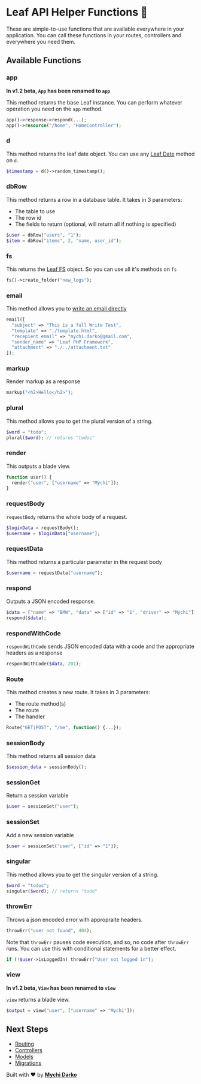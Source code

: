 # Leaf API Helper Functions 🏥

These are simple-to-use functions that are available everywhere in your application. You can call these functions in your routes, controllers and everywhere you need them.

## Available Functions

### app

**In v1.2 beta, `App` has been renamed to `app`**

This method returns the base Leaf instance. You can perform whatever operation you need on the `app` method.

```php
app()->response->respond(...);
app()->resource("/home", "HomeController");
```

### d

This method returns the leaf date object. You can use any [Leaf Date](leaf/v/2.1/core/date) method on `d`.

```php
$timestamp = d()->random_timestamp();
```

### dbRow

This method returns a row in a database table. It takes in 3 parameters:

- The table to use
- The row id
- The fields to return (optional, will return all if nothing is specified)

```php
$user = dbRow("users", "1");
$item = dbRow("items", 2, "name, user_id");
```

### fs

This returns the [Leaf FS](leaf/v/2.1/core/fs) object. So you can use all it's methods on `fs`

```php
fs()->create_folder("new_logs");
```

### email

This method allows you to [write an email directly](leaf/v/2.1/core/mail?id=write)

```php
email([
  "subject" => "This is a full Write Test",
  "template" => "./template.html",
  "recepient_email" => "mychi.darko@gmail.com",
  "sender_name" => "Leaf PHP Framework",
  "attachment" => "./../attachment.txt"
]);
```

### markup

Render markup as a response

```php
markup("<h2>Hello</h2>");
```

### plural

This method allows you to get the plural version of a string.

```php
$word = "todo";
plural($word); // returns "todos"
```

### render

This outputs a blade view.

```php
function user() {
  render("user", ["username" => "Mychi"]);
}
```

### requestBody

`requestBody` returns the whole body of a request.

```php
$loginData = requestBody();
$username = $loginData["username"];
```

### requestData

This method returns a particular parameter in the request body

```php
$username = requestData("username");
```

### respond

Outputs a JSON encoded response.

```php
$data = ["name" => "BMW", "data" => ["id" => "1", "driver" => "Mychi"]];
respond($data);
```

### respondWithCode

`respondWithCode` sends JSON encoded data with a code and the appropriate headers as a response

```php
respondWithCode($data, 201);
```

### Route

This method creates a new route. It takes in 3 parameters:

- The route method(s)
- The route
- The handler

```php
Route("GET|POST", "/me", function() {...});
```

### sessionBody

This method returns all session data

```php
$session_data = sessionBody();
```

### sessionGet

Return a session variable

```php
$user = sessionGet("user");
```

### sessionSet

Add a new session variable

```php
$user = sessionSet("user", ["id" => "1"]);
```

### singular

This method allows you to get the singular version of a string.

```php
$word = "todos";
singular($word); // returns "todo"
```

### throwErr

Throws a json encoded error with appropraite headers.

```php
throwErr("user not found", 404);
```

Note that `throwErr` pauses code execution, and so, no code after `throwErr` runs. You can use this with conditional statements for a better effect.

```php
if (!$user->isLoggedIn) throwErr("User not logged in");
```

### view

**In v1.2 beta, `View` has been renamed to `view`**

`view` returns a blade view.

```php
$output = view("user", ["username" => "Mychi"]);
```

## Next Steps

- [Routing](/leaf-api/v/1.2/core/routing)
- [Controllers](/leaf-api/v/1.2/core/controllers)
- [Models](/leaf-api/v/1.2/core/models)
- [Migrations](/leaf-api/v/1.2/core/migrations)

Built with ❤ by [**Mychi Darko**](//mychi.netlify.app)
